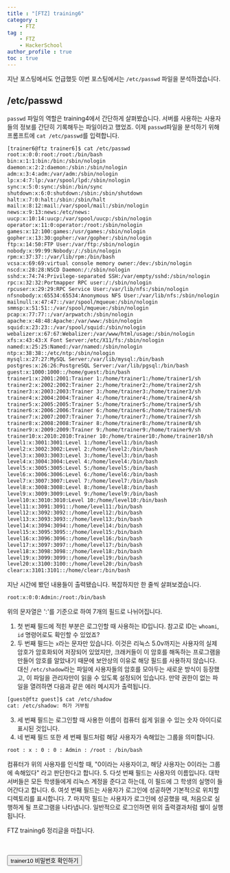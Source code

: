 ```yaml
---
title : "[FTZ] training6"
category : 
    - FTZ
tag : 
    - FTZ
    - HackerSchool
author_profile : true
toc : true
---
```


지난 포스팅에서도 언급했듯 이번 포스팅에서는 <code>/etc/passwd</code> 파일을 분석하겠습니다. 

## /etc/passwd
<code>passwd</code> 파일의 역할은 training4에서 간단하게 살펴봤습니다. 서버를 사용하는 사용자들의 정보를 간단히 기록해두는 파일이라고 했었죠. 이제 <code>passwd</code>파일을 분석하기 위해 프롬프트에 <code>cat /etc/passwd</code>를 입력합니다.

```sh
[trainer6@ftz trainer6]$ cat /etc/passwd
root:x:0:0:root:/root:/bin/bash
bin:x:1:1:bin:/bin:/sbin/nologin
daemon:x:2:2:daemon:/sbin:/sbin/nologin
adm:x:3:4:adm:/var/adm:/sbin/nologin
lp:x:4:7:lp:/var/spool/lpd:/sbin/nologin
sync:x:5:0:sync:/sbin:/bin/sync
shutdown:x:6:0:shutdown:/sbin:/sbin/shutdown
halt:x:7:0:halt:/sbin:/sbin/halt
mail:x:8:12:mail:/var/spool/mail:/sbin/nologin
news:x:9:13:news:/etc/news:
uucp:x:10:14:uucp:/var/spool/uucp:/sbin/nologin
operator:x:11:0:operator:/root:/sbin/nologin
games:x:12:100:games:/usr/games:/sbin/nologin
gopher:x:13:30:gopher:/var/gopher:/sbin/nologin
ftp:x:14:50:FTP User:/var/ftp:/sbin/nologin
nobody:x:99:99:Nobody:/:/sbin/nologin
rpm:x:37:37::/var/lib/rpm:/bin/bash
vcsa:x:69:69:virtual console memory owner:/dev:/sbin/nologin
nscd:x:28:28:NSCD Daemon:/:/sbin/nologin
sshd:x:74:74:Privilege-separated SSH:/var/empty/sshd:/sbin/nologin
rpc:x:32:32:Portmapper RPC user:/:/sbin/nologin
rpcuser:x:29:29:RPC Service User:/var/lib/nfs:/sbin/nologin
nfsnobody:x:65534:65534:Anonymous NFS User:/var/lib/nfs:/sbin/nologin
mailnull:x:47:47::/var/spool/mqueue:/sbin/nologin
smmsp:x:51:51::/var/spool/mqueue:/sbin/nologin
pcap:x:77:77::/var/arpwatch:/sbin/nologin
apache:x:48:48:Apache:/var/www:/sbin/nologin
squid:x:23:23::/var/spool/squid:/sbin/nologin
webalizer:x:67:67:Webalizer:/var/www/html/usage:/sbin/nologin
xfs:x:43:43:X Font Server:/etc/X11/fs:/sbin/nologin
named:x:25:25:Named:/var/named:/sbin/nologin
ntp:x:38:38::/etc/ntp:/sbin/nologin
mysql:x:27:27:MySQL Server:/var/lib/mysql:/bin/bash
postgres:x:26:26:PostgreSQL Server:/var/lib/pgsql:/bin/bash
guest:x:1000:1000::/home/guest:/bin/bash
trainer1:x:2001:2001:Trainer 1:/home/trainer1:/home/trainer1/sh
trainer2:x:2002:2002:Trainer 2:/home/trainer2:/home/trainer2/sh
trainer3:x:2003:2003:Trainer 3:/home/trainer3:/home/trainer3/sh
trainer4:x:2004:2004:Trainer 4:/home/trainer4:/home/trainer4/sh
trainer5:x:2005:2005:Trainer 5:/home/trainer5:/home/trainer5/sh
trainer6:x:2006:2006:Trainer 6:/home/trainer6:/home/trainer6/sh
trainer7:x:2007:2007:Trainer 7:/home/trainer7:/home/trainer7/sh
trainer8:x:2008:2008:Trainer 8:/home/trainer8:/home/trainer8/sh
trainer9:x:2009:2009:Trainer 9:/home/trainer9:/home/trainer9/sh
trainer10:x:2010:2010:Trainer 10:/home/trainer10:/home/trainer10/sh
level1:x:3001:3001:Level 1:/home/level1:/bin/bash
level2:x:3002:3002:Level 2:/home/level2:/bin/bash
level3:x:3003:3003:Level 3:/home/level3:/bin/bash
level4:x:3004:3004:Level 4:/home/level4:/bin/bash
level5:x:3005:3005:Level 5:/home/level5:/bin/bash
level6:x:3006:3006:Level 6:/home/level6:/bin/bash
level7:x:3007:3007:Level 7:/home/level7:/bin/bash
level8:x:3008:3008:Level 8:/home/level8:/bin/bash
level9:x:3009:3009:Level 9:/home/level9:/bin/bash
level10:x:3010:3010:Level 10:/home/level10:/bin/bash
level11:x:3091:3091::/home/level11:/bin/bash
level12:x:3092:3092::/home/level12:/bin/bash
level13:x:3093:3093::/home/level13:/bin/bash
level14:x:3094:3094::/home/level14:/bin/bash
level15:x:3095:3095::/home/level15:/bin/bash
level16:x:3096:3096::/home/level16:/bin/bash
level17:x:3097:3097::/home/level17:/bin/bash
level18:x:3098:3098::/home/level18:/bin/bash
level19:x:3099:3099::/home/level19:/bin/bash
level20:x:3100:3100::/home/level20:/bin/bash
clear:x:3101:3101::/home/clear:/bin/bash
```
지난 시간에 봤던 내용들이 출력됐습니다. 복잡하지만 한 줄씩 살펴보겠습니다.

```sh
root:x:0:0:Admin:/root:/bin/bash
```

위의 문자열은 ':'를 기준으로 하여 7개의 필드로 나뉘어집니다.

1. 첫 번째 필드에 적힌 부분은 로그인할 때 사용하는 ID입니다. 참고로 ID는 <code>whoami</code>, <code>id</code> 명령어로도 확인할 수 있었죠?
2. 두 번째 필드는 <code>x</code>라는 문자만 있습니다. 이것은 리눅스 5.0v까지는 사용자의 실제 암호가 암호화되어 저장되어 있었지만, 크래커들이 이 암호를 해독하는 프로그램을 만들어 암호를 알았내기 때문에 보안상의 이유로 해당 필드를 사용하지 않습니다. 대신 <code>/etc/shadow</code>라는 파일에 사용자들의 암호를 모아두는 새로운 방식이 등장했고, 이 파일을 관리자만이 읽을 수 있도록 설정되어 있습니다. 만약 권한이 없는 파일을 열려하면 다음과 같은 에러 메시지가 출력됩니다.

```sh
[guest@ftz guest]$ cat /etc/shadow
cat: /etc/shadow: 허가 거부됨
```
3. 세 번째 필드는 로그인할 때 사용한 이름이 컴퓨터 쉽게 읽을 수 있는 숫자 아이디로 표시된 것입니다.
4. 네 번째 필드 또한 세 번째 필드처럼 해당 사용자가 속해있는 그룹을 의미합니다.
```sh
root : x : 0 : 0 : Admin : /root : /bin/bash
```
컴퓨터가 위의 사용자를 인식할 때, "0이라는 사용자이고, 해당 사용자는 0이라는 그룹에 속해있다" 라고 판단한다고 합니다.
5. 다섯 번째 필드는 사용자의 이름입니다. 대학 서버들은 모든 학생들에게 리눅스 계정을 준다고 하는데, 이 필드에 그 학생의 실명이 들어간다고 합니다.
6. 여섯 번째 필드는 사용자가 로그인에 성공하면 기본적으로 위치할 디렉토리를 표시합니다.
7. 마지막 필드는 사용자가 로그인에 성공했을 때, 처음으로 실행하게 될 프로그램을 나타냅니다. 일반적으로 로그인하면 위의 출력결과처럼 쉘이 실행됩니다.

FTZ training6 정리글을 마칩니다. <br><br><br>



<button type="button" onclick="myFunction()" id="btn" class="btn btn--primary btn--small">trainer10 비밀번호 확인하기</button>
<strong id="str"></strong>
<script>
function myFunction() { 
  document.getElementById("str").innerHTML = "&nbsp;&nbsp;to the top";
}
</script>